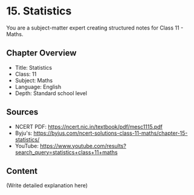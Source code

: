 # 15. Statistics

You are a subject-matter expert creating structured notes for Class 11 - Maths.

## Chapter Overview
- Title: Statistics
- Class: 11
- Subject: Maths
- Language: English
- Depth: Standard school level

## Sources
- NCERT PDF: https://ncert.nic.in/textbook/pdf/mesc1115.pdf
- Byju's: https://byjus.com/ncert-solutions-class-11-maths/chapter-15-statistics/
- YouTube: https://www.youtube.com/results?search_query=statistics+class+11+maths

## Content
(Write detailed explanation here)
